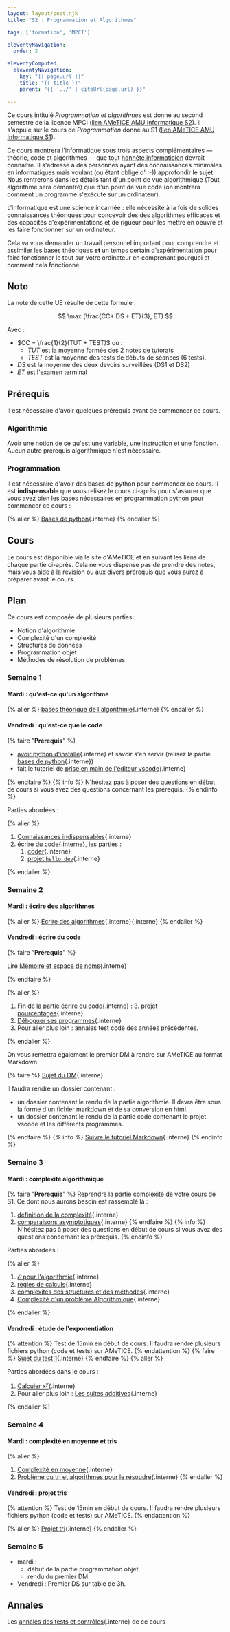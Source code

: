 ```yaml
---
layout: layout/post.njk 
title: "S2 : Programmation et Algorithmes"

tags: ['formation', 'MPCI']

eleventyNavigation:
  order: 2

eleventyComputed:
  eleventyNavigation:
    key: "{{ page.url }}"
    title: "{{ title }}"
    parent: "{{ '../' | siteUrl(page.url) }}"

---
```


Ce cours intitulé *Programmation et algorithmes* est donné au second semestre de la licence MPCI ([lien AMeTICE AMU Informatique S2](https://ametice.univ-amu.fr/course/view.php?id=119143)). Il s'appuie sur le  cours de *Programmation* donné au S1 ([lien AMeTICE AMU Informatique S1](https://ametice.univ-amu.fr/course/view.php?id=113169)).

Ce cours montrera l'informatique sous trois aspects complémentaires — théorie, code et algorithmes — que tout [honnête informaticien](https://fr.wikipedia.org/wiki/Honn%C3%AAte_homme) devrait connaître. Il s'adresse à des personnes ayant des connaissances minimales en informatiques mais voulant (ou étant obligé d' :-)) approfondir le sujet. Nous rentrerons dans les détails tant d'un point de vue algorithmique (Tout algorithme sera démontré) que d'un point de vue code (on montrera comment un programme s'exécute sur un ordinateur).

L'informatique est une science incarnée : elle nécessite à la fois de solides connaissances théoriques pour concevoir des des algorithmes efficaces et des capacités d'expérimentations et de rigueur pour les mettre en oeuvre et les faire fonctionner sur un ordinateur.

Cela va vous demander un travail personnel important pour comprendre et assimiler les bases théoriques **et** un temps certain d’expérimentation pour faire fonctionner le tout sur votre ordinateur en comprenant pourquoi et comment cela fonctionne.

## Note

La note de cette UE résulte de cette formule :

$$
\max (\frac{CC+ DS + ET}{3}, ET)
$$

Avec :

- $CC = \frac{1}{2}(TUT + TEST)$ où :
  - $TUT$  est la moyenne formée des 2 notes de tutorats
  - $TEST$ est la moyenne des tests de débuts de séances ($6$ tests).
- $DS$ est la moyenne des deux devoirs surveillées (DS1 et DS2)
- $ET$ est l'examen terminal

## Prérequis

Il est nécessaire d'avoir quelques prérequis avant de commencer ce cours.

### Algorithmie

Avoir une notion de ce qu'est une variable, une instruction et une fonction. Aucun autre prérequis algorithmique n'est nécessaire.

### Programmation

Il est nécessaire d'avoir des bases de python pour commencer ce cours. Il est **indispensable** que vous relisez le cours ci-après pour s'assurer que vous avez bien les bases nécessaires en programmation python pour commencer ce cours :

{% aller %}
[Bases de python](/cours/coder-et-développer/bases-python/){.interne}
{% endaller %}

## Cours

Le cours est disponible via le site d'AMeTICE et en suivant les liens de chaque partie ci-après. Cela ne vous dispense pas de prendre des notes, mais vous aide à la révision ou aux divers prérequis que vous aurez à préparer avant le cours.

## Plan

Ce cours est composée de plusieurs parties :

- Notion d'algorithmie
- Complexité d'un complexité
- Structures de données
- Programmation objet
- Méthodes de résolution de problèmes

### Semaine 1

#### Mardi : qu'est-ce qu'un algorithme

{% aller %}
[bases théorique de l'algorithmie](/cours/algorithmie/bases-théoriques){.interne}
{% endaller %}

#### Vendredi : qu'est-ce que le code

{% faire "**Prérequis**" %}

- [avoir python d'installé](/cours/coder-et-développer/installer-python/#installation-développement){.interne} et savoir s'en servir (relisez la partie [bases de python](/cours/coder-et-développer/bases-python/){.interne})
- fait le tutoriel de [prise en main de l'éditeur vscode](/cours/coder-et-développer/éditeur-vscode/prise-en-main/){.interne}

{% endfaire %}
{% info %}
N'hésitez pas à poser des questions en début de cours si vous avez des questions concernant les prérequis.
{% endinfo %}

Parties abordées :

{% aller %}

1. [Connaissances indispensables](/cours/coder-et-développer/ordinateur-développement/#connaissances-indispensables){.interne}
2. [écrire du code](/cours/coder-et-développer/développement/){.interne}, les parties :
   1. [coder](/cours/coder-et-développer/développement/coder){.interne}
   2. [projet `hello dev`](/cours/coder-et-développer/développement/tutoriel-hello-dev){.interne}

{% endaller %}

### Semaine 2

#### Mardi : écrire des algorithmes

{% aller %}
[Écrire des algorithmes](/cours/algorithmie/écrire-algorithmes){.interne}{.interne}
{% endaller %}

#### Vendredi : écrire du code

{% faire "**Prérequis**" %}

Lire [Mémoire et espace de noms](/cours/coder-et-développer/mémoire-espace-noms/){.interne}

{% endfaire %}

{% aller %}

1. Fin de [la partie écrire du code](/cours/coder-et-développer/développement/){.interne} :
   3. [projet pourcentages](/cours/coder-et-développer/développement/projet-pourcentages/){.interne}
2. [Déboguer ses programmes](/cours/coder-et-développer/debugger/){.interne}
3. Pour aller plus loin : annales test code des années précédentes.

{% endaller %}

On vous remettra également le premier DM à rendre sur AMeTICE au format Markdown.

{% faire %}
[Sujet du DM](./annales/2023-2024/palindromes/){.interne}

Il faudra rendre un dossier contenant :

- un dossier contenant le rendu de la partie algorithmie. Il devra être sous la forme d'un fichier markdown et de sa conversion en html.
- un dossier contenant le rendu de la partie code contenant le projet vscode et les différents programmes.

{% endfaire %}
{% info %}
[Suivre le tutoriel Markdown](/tutoriels/format-markdown/){.interne}
{% endinfo %}

### Semaine 3

#### Mardi : complexité algorithmique

{% faire "**Prérequis**" %}
Reprendre la partie complexité de votre cours de S1. Ce dont nous aurons besoin est rassemblé là :

1. [définition de la complexité](/cours/algorithmie/complexité-calculs/définitions){.interne}
2. [comparaisons asymptotiques](/cours/algorithmie/complexité-calculs/comparaisons-asymptotiques){.interne}
{% endfaire  %}
{% info %}
N'hésitez pas à poser des questions en début de cours si vous avez des questions concernant les prérequis.
{% endinfo %}

Parties abordées :

{% aller %}

1. [$\mathcal{O}$ pour l'algorithmie](/cours/algorithmie/complexité-calculs/O-pour-l-algorithmie){.interne}
2. [règles de calculs](/cours/algorithmie/complexité-calculs/règles-de-calcul){.interne}
3. [complexités des structures et des méthodes](/cours/algorithmie/complexité-calculs/méthodes-structures-calcul){.interne}
4. [Complexité d'un problème Algorithmique](/cours/algorithmie/complexité-problème/){.interne}

{% endaller %}

#### Vendredi : étude de l'exponentiation

{% attention %}
Test de 15min en début de cours. Il faudra rendre plusieurs fichiers python (code et tests) sur AMeTICE.
{% endattention %}
{% faire %}
[Sujet du test 1](annales/2023-2024/1_test_sujet_code){.interne}
{% endfaire %}
{% aller %}

Parties abordées dans le cours :

1. [Calculer $x^y$](/cours/algorithmie/projet-exponentiation){.interne}
2. Pour aller plus loin : [Les suites additives](/cours/algorithmie/projet-suite-additive){.interne}

{% endaller %}

### Semaine 4

#### Mardi : complexité en moyenne et tris

{% aller %}

1. [Complexité en moyenne](/cours/algorithmie/complexité_moyenne){.interne}
2. [Problème du tri et algorithmes pour le résoudre](/cours/algorithmie/problème-tris){.interne}
{% endaller %}

#### Vendredi : projet tris

{% attention %}
Test de 15min en début de cours. Il faudra rendre plusieurs fichiers python (code et tests) sur AMeTICE.
{% endattention %}

{% aller %}
[Projet tri](/cours/algorithmie/problème-tris/implémentation-tris/){.interne}
{% endaller %}

### Semaine 5

- mardi :
  - début de la partie programmation objet
  - rendu du premier DM
- Vendredi : Premier DS sur table de 3h.

## Annales

Les [annales des tests et contrôles](./annales){.interne} de ce cours

